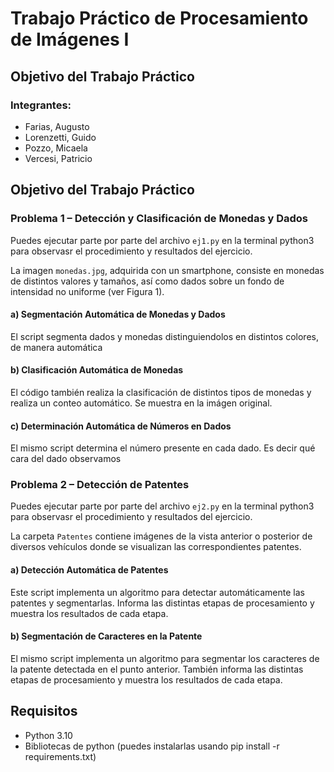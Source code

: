# Trabajo Práctico de Procesamiento de Imágenes I

## Objetivo del Trabajo Práctico
### Integrantes:

- Farias, Augusto
- Lorenzetti, Guido
- Pozzo, Micaela
- Vercesi, Patricio

## Objetivo del Trabajo Práctico

### Problema 1 – Detección y Clasificación de Monedas y Dados
Puedes ejecutar parte por parte del archivo `ej1.py` en la terminal python3 para observasr el procedimiento y resultados del ejercicio.

La imagen `monedas.jpg`, adquirida con un smartphone, consiste en monedas de distintos valores y tamaños, así como dados sobre un fondo de intensidad no uniforme (ver Figura 1).

#### a) Segmentación Automática de Monedas y Dados

El script segmenta dados y monedas distinguiendolos en distintos colores, de manera automática

#### b) Clasificación Automática de Monedas

El código también realiza la clasificación de distintos tipos de monedas y realiza un conteo automático. Se muestra en la imágen original.

#### c) Determinación Automática de Números en Dados

El mismo script determina el número presente en cada dado. Es decir qué cara del dado observamos

### Problema 2 – Detección de Patentes
Puedes ejecutar parte por parte del archivo `ej2.py` en la terminal python3 para observasr el procedimiento y resultados del ejercicio.

La carpeta `Patentes` contiene imágenes de la vista anterior o posterior de diversos vehículos donde se visualizan las correspondientes patentes.

#### a) Detección Automática de Patentes

Este script implementa un algoritmo para detectar automáticamente las patentes y segmentarlas. Informa las distintas etapas de procesamiento y muestra los resultados de cada etapa.

#### b) Segmentación de Caracteres en la Patente

El mismo script implementa un algoritmo para segmentar los caracteres de la patente detectada en el punto anterior. También informa las distintas etapas de procesamiento y muestra los resultados de cada etapa.

## Requisitos
- Python 3.10
- Bibliotecas de python (puedes instalarlas usando pip install -r requirements.txt)